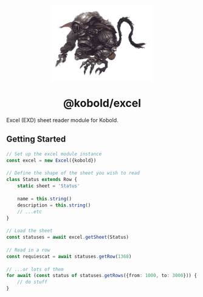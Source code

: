 <p align="center"><img src="../../kobold.png?raw=true" alt="kobold" height="200"></p>
<h1 align="center">@kobold/excel</h1>

Excel (EXD) sheet reader module for Kobold.

## Getting Started
```ts
// Set up the excel module instance
const excel = new Excel({kobold})

// Define the shape of the sheet you wish to read
class Status extends Row {
	static sheet = 'Status'

	name = this.string()
	description = this.string()
	// ...etc
}

// Load the sheet
const statuses = await excel.getSheet(Status)

// Read in a row
const requiescat = await statuses.getRow(1368)

// ...or lots of them
for await (const status of statuses.getRows({from: 1000, to: 3000})) {
	// do stuff
}
```